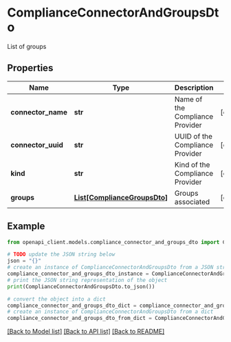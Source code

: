 # ComplianceConnectorAndGroupsDto

List of groups

## Properties

Name | Type | Description | Notes
------------ | ------------- | ------------- | -------------
**connector_name** | **str** | Name of the Compliance Provider | [optional] 
**connector_uuid** | **str** | UUID of the Compliance Provider | [optional] 
**kind** | **str** | Kind of the Compliance Provider | [optional] 
**groups** | [**List[ComplianceGroupsDto]**](ComplianceGroupsDto.md) | Groups associated | [optional] 

## Example

```python
from openapi_client.models.compliance_connector_and_groups_dto import ComplianceConnectorAndGroupsDto

# TODO update the JSON string below
json = "{}"
# create an instance of ComplianceConnectorAndGroupsDto from a JSON string
compliance_connector_and_groups_dto_instance = ComplianceConnectorAndGroupsDto.from_json(json)
# print the JSON string representation of the object
print(ComplianceConnectorAndGroupsDto.to_json())

# convert the object into a dict
compliance_connector_and_groups_dto_dict = compliance_connector_and_groups_dto_instance.to_dict()
# create an instance of ComplianceConnectorAndGroupsDto from a dict
compliance_connector_and_groups_dto_from_dict = ComplianceConnectorAndGroupsDto.from_dict(compliance_connector_and_groups_dto_dict)
```
[[Back to Model list]](../README.md#documentation-for-models) [[Back to API list]](../README.md#documentation-for-api-endpoints) [[Back to README]](../README.md)


